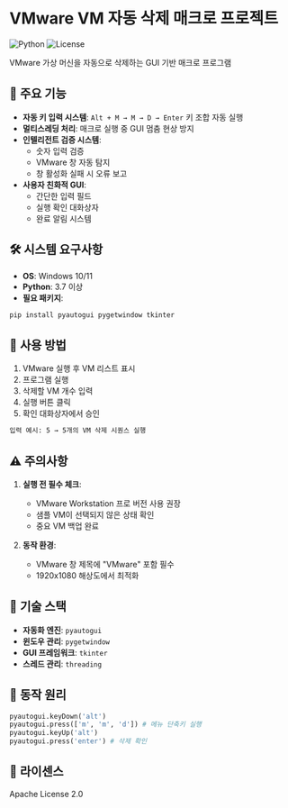# VMware VM 자동 삭제 매크로 프로젝트

![Python](https://img.shields.io/badge/Python-3.12%2B-blue?logo=python)
![License](https://img.shields.io/badge/License-Apache%202.0-green)

VMware 가상 머신을 자동으로 삭제하는 GUI 기반 매크로 프로그램

## 📌 주요 기능
- **자동 키 입력 시스템**: `Alt + M → M → D → Enter` 키 조합 자동 실행
- **멀티스레딩 처리**: 매크로 실행 중 GUI 멈춤 현상 방지
- **인텔리전트 검증 시스템**:
  - 숫자 입력 검증
  - VMware 창 자동 탐지
  - 창 활성화 실패 시 오류 보고
- **사용자 친화적 GUI**:
  - 간단한 입력 필드
  - 실행 확인 대화상자
  - 완료 알림 시스템

## 🛠 시스템 요구사항
- **OS**: Windows 10/11
- **Python**: 3.7 이상
- **필요 패키지**:
```Python
pip install pyautogui pygetwindow tkinter
```

## 🚀 사용 방법
1. VMware 실행 후 VM 리스트 표시
2. 프로그램 실행
3. 삭제할 VM 개수 입력
4. 실행 버튼 클릭
5. 확인 대화상자에서 승인

```bash
입력 예시: 5 → 5개의 VM 삭제 시퀀스 실행
```


## ⚠️ 주의사항
1. **실행 전 필수 체크**:
   - VMware Workstation 프로 버전 사용 권장
   - 샘플 VM이 선택되지 않은 상태 확인
   - 중요 VM 백업 완료

2. **동작 환경**:
   - VMware 창 제목에 "VMware" 포함 필수
   - 1920x1080 해상도에서 최적화

## 🔧 기술 스택
- **자동화 엔진**: `pyautogui`
- **윈도우 관리**: `pygetwindow`
- **GUI 프레임워크**: `tkinter`
- **스레드 관리**: `threading`

## 📝 동작 원리

```Python
pyautogui.keyDown('alt')
pyautogui.press(['m', 'm', 'd']) # 메뉴 단축키 실행
pyautogui.keyUp('alt')
pyautogui.press('enter') # 삭제 확인
```

## 📄 라이센스
Apache License 2.0  


